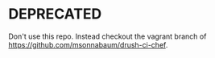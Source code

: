 DEPRECATED
==========

Don't use this repo. Instead checkout the vagrant branch of https://github.com/msonnabaum/drush-ci-chef.
